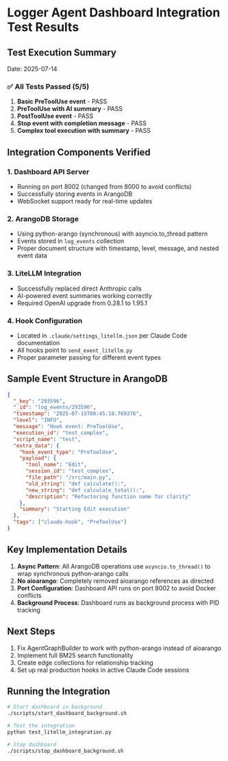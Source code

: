 # Logger Agent Dashboard Integration Test Results

## Test Execution Summary

Date: 2025-07-14

### ✅ All Tests Passed (5/5)

1. **Basic PreToolUse event** - PASS
2. **PreToolUse with AI summary** - PASS  
3. **PostToolUse event** - PASS
4. **Stop event with completion message** - PASS
5. **Complex tool execution with summary** - PASS

## Integration Components Verified

### 1. Dashboard API Server
- Running on port 8002 (changed from 8000 to avoid conflicts)
- Successfully storing events in ArangoDB
- WebSocket support ready for real-time updates

### 2. ArangoDB Storage
- Using python-arango (synchronous) with asyncio.to_thread pattern
- Events stored in `log_events` collection
- Proper document structure with timestamp, level, message, and nested event data

### 3. LiteLLM Integration
- Successfully replaced direct Anthropic calls
- AI-powered event summaries working correctly
- Required OpenAI upgrade from 0.28.1 to 1.95.1

### 4. Hook Configuration
- Located in `.claude/settings_litellm.json` per Claude Code documentation
- All hooks point to `send_event_litellm.py`
- Proper parameter passing for different event types

## Sample Event Structure in ArangoDB

```json
{
  "_key": "293596",
  "_id": "log_events/293596",
  "timestamp": "2025-07-15T00:45:18.769376",
  "level": "INFO",
  "message": "Hook event: PreToolUse",
  "execution_id": "test_complex",
  "script_name": "test",
  "extra_data": {
    "hook_event_type": "PreToolUse",
    "payload": {
      "tool_name": "Edit",
      "session_id": "test_complex",
      "file_path": "/src/main.py",
      "old_string": "def calculate():",
      "new_string": "def calculate_total():",
      "description": "Refactoring function name for clarity"
    },
    "summary": "Starting Edit execution"
  },
  "tags": ["claude-hook", "PreToolUse"]
}
```

## Key Implementation Details

1. **Async Pattern**: All ArangoDB operations use `asyncio.to_thread()` to wrap synchronous python-arango calls
2. **No aioarango**: Completely removed aioarango references as directed
3. **Port Configuration**: Dashboard API runs on port 8002 to avoid Docker conflicts
4. **Background Process**: Dashboard runs as background process with PID tracking

## Next Steps

1. Fix AgentGraphBuilder to work with python-arango instead of aioarango
2. Implement full BM25 search functionality 
3. Create edge collections for relationship tracking
4. Set up real production hooks in active Claude Code sessions

## Running the Integration

```bash
# Start dashboard in background
./scripts/start_dashboard_background.sh

# Test the integration
python test_litellm_integration.py

# Stop dashboard
./scripts/stop_dashboard_background.sh
```